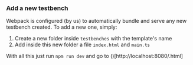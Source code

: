 ### Add a new testbench

Webpack is configured (by us) to automatically bundle and serve any new testbench created. To add a new one, simply:

1. Create a new folder inside `testbenches` with the template's name
2. Add inside this new folder a file `index.html` and `main.ts`

With all this just run `npm run dev` and go to ()[http://localhost:8080/<new-template-name>.html]
